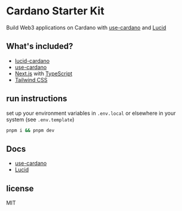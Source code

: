 # Cardano Starter Kit

Build Web3 applications on Cardano with [use-cardano](https://use-cardano.alangaming.com) and [Lucid](https://lucid.spacebudz.io/)

## What's included?

- [lucid-cardano](https://www.github.com/spacebudz/lucid)
- [use-cardano](https://www.github.com/use-cardano/use-cardano)
- [Next.js](https://nextjs.org/) with [TypeScript](https://www.typescriptlang.org/)
- [Tailwind CSS](https://tailwindcss.com/)

## run instructions

set up your environment variables in `.env.local` or elsewhere in your system (see `.env.template`)

```sh
pnpm i && pnpm dev
```

## Docs

- [use-cardano](https://use-cardano.alangaming.com)
- [Lucid](https://lucid.spacebudz.io/)

## license

MIT
